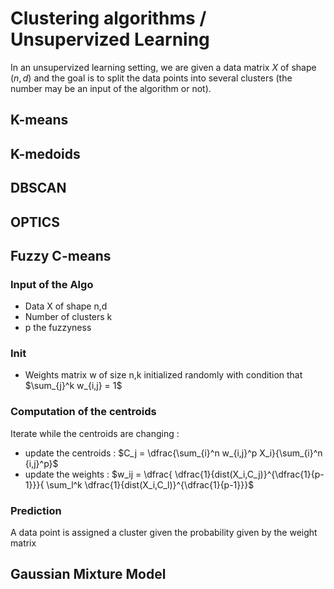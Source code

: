# Clustering algorithms / Unsupervized Learning

In an unsupervized learning setting, we are given a data matrix $X$ of shape $(n,d)$ and the goal is to split the data points into several clusters (the number may be an input of the algorithm or not).

## K-means



## K-medoids

## DBSCAN

## OPTICS

## Fuzzy C-means
### Input of the Algo
* Data X of shape n,d
* Number of clusters k 
* p the fuzzyness

### Init 
* Weights matrix w of size n,k initialized randomly with condition that $\sum_{j}^k w_{i,j} = 1$

### Computation of the centroids

Iterate while the centroids are changing :
* update the centroids : 
$C_j = \dfrac{\sum_{i}^n w_{i,j}^p X_i}{\sum_{i}^n {i,j}^p}$
* update the weights :
$w_ij = \dfrac{ \dfrac{1}{dist(X_i,C_j)}^{\dfrac{1}{p-1}}}{ \sum_l^k \dfrac{1}{dist(X_i,C_l)}^{\dfrac{1}{p-1}}}$

### Prediction
A data point is assigned a cluster given the probability given by the weight matrix

## Gaussian Mixture Model